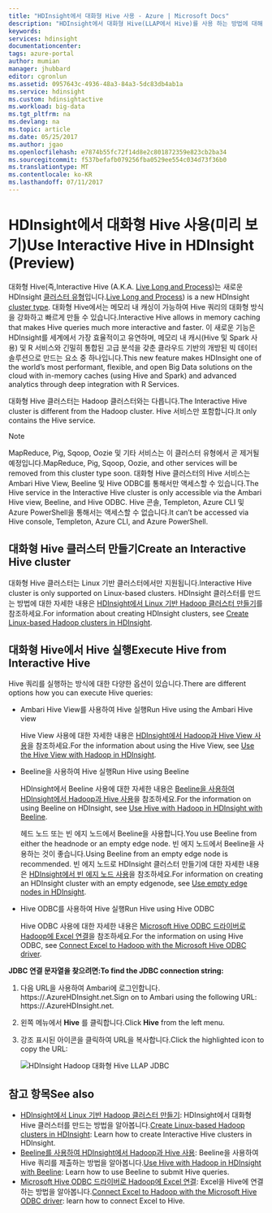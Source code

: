```yaml
---
title: "HDInsight에서 대화형 Hive 사용 - Azure | Microsoft Docs"
description: "HDInsight에서 대화형 Hive(LLAP에서 Hive)를 사용 하는 방법에 대해 알아봅니다."
keywords: 
services: hdinsight
documentationcenter: 
tags: azure-portal
author: mumian
manager: jhubbard
editor: cgronlun
ms.assetid: 0957643c-4936-48a3-84a3-5dc83db4ab1a
ms.service: hdinsight
ms.custom: hdinsightactive
ms.workload: big-data
ms.tgt_pltfrm: na
ms.devlang: na
ms.topic: article
ms.date: 05/25/2017
ms.author: jgao
ms.openlocfilehash: e7874b55fc72f14d8e2c801872359e823cb2ba34
ms.sourcegitcommit: f537befafb079256fba0529ee554c034d73f36b0
ms.translationtype: MT
ms.contentlocale: ko-KR
ms.lasthandoff: 07/11/2017
---
```

# <a name="use-interactive-hive-in-hdinsight-preview"></a><span data-ttu-id="9edbd-103">HDInsight에서 대화형 Hive 사용(미리 보기)</span><span class="sxs-lookup"><span data-stu-id="9edbd-103">Use Interactive Hive in HDInsight (Preview)</span></span>
<span data-ttu-id="9edbd-104">대화형 Hive(즉,</span><span class="sxs-lookup"><span data-stu-id="9edbd-104">Interactive Hive (A.K.A.</span></span> <span data-ttu-id="9edbd-105">[Live Long and Process](https://cwiki.apache.org/confluence/display/Hive/LLAP))는 새로운 HDInsight [클러스터 유형](hdinsight-hadoop-provision-linux-clusters.md#cluster-types)입니다.</span><span class="sxs-lookup"><span data-stu-id="9edbd-105">[Live Long and Process](https://cwiki.apache.org/confluence/display/Hive/LLAP)) is a new HDInsight [cluster type](hdinsight-hadoop-provision-linux-clusters.md#cluster-types).</span></span>  <span data-ttu-id="9edbd-106">대화형 Hive에서는 메모리 내 캐싱이 가능하여 Hive 쿼리의 대화형 방식을 강화하고 빠르게 만들 수 있습니다.</span><span class="sxs-lookup"><span data-stu-id="9edbd-106">Interactive Hive allows in memory caching that makes Hive queries much more interactive and faster.</span></span> <span data-ttu-id="9edbd-107">이 새로운 기능은 HDInsight를 세계에서 가장 효율적이고 유연하며, 메모리 내 캐시(Hive 및 Spark 사용) 및 R 서비스와 긴밀히 통합된 고급 분석을 갖춘 클라우드 기반의 개방된 빅 데이터 솔루션으로 만드는 요소 중 하나입니다.</span><span class="sxs-lookup"><span data-stu-id="9edbd-107">This new feature makes HDInsight one of the world’s most performant, flexible, and open Big Data solutions on the cloud with in-memory caches (using Hive and Spark) and advanced analytics through deep integration with R Services.</span></span> 

<span data-ttu-id="9edbd-108">대화형 Hive 클러스터는 Hadoop 클러스터와는 다릅니다.</span><span class="sxs-lookup"><span data-stu-id="9edbd-108">The Interactive Hive cluster is different from the Hadoop cluster.</span></span> <span data-ttu-id="9edbd-109">Hive 서비스만 포함합니다.</span><span class="sxs-lookup"><span data-stu-id="9edbd-109">It only contains the Hive service.</span></span> 

> [!NOTE]
> <span data-ttu-id="9edbd-110">MapReduce, Pig, Sqoop, Oozie 및 기타 서비스는 이 클러스터 유형에서 곧 제거될 예정입니다.</span><span class="sxs-lookup"><span data-stu-id="9edbd-110">MapReduce, Pig, Sqoop, Oozie, and other services will be removed from this cluster type soon.</span></span>
> <span data-ttu-id="9edbd-111">대화형 Hive 클러스터의 Hive 서비스는 Ambari Hive View, Beeline 및 Hive ODBC를 통해서만 액세스할 수 있습니다.</span><span class="sxs-lookup"><span data-stu-id="9edbd-111">The Hive service in the Interactive Hive cluster is only accessible via the Ambari Hive view, Beeline, and Hive ODBC.</span></span> <span data-ttu-id="9edbd-112">Hive 콘솔, Templeton, Azure CLI 및 Azure PowerShell을 통해서는 액세스할 수 없습니다.</span><span class="sxs-lookup"><span data-stu-id="9edbd-112">It can’t be accessed via Hive console, Templeton, Azure CLI, and Azure PowerShell.</span></span> 
> 
> 

## <a name="create-an-interactive-hive-cluster"></a><span data-ttu-id="9edbd-113">대화형 Hive 클러스터 만들기</span><span class="sxs-lookup"><span data-stu-id="9edbd-113">Create an Interactive Hive cluster</span></span>
<span data-ttu-id="9edbd-114">대화형 Hive 클러스터는 Linux 기반 클러스터에서만 지원됩니다.</span><span class="sxs-lookup"><span data-stu-id="9edbd-114">Interactive Hive cluster is only supported on Linux-based clusters.</span></span> <span data-ttu-id="9edbd-115">HDInsight 클러스터를 만드는 방법에 대한 자세한 내용은 [HDInsight에서 Linux 기반 Hadoop 클러스터 만들기](hdinsight-hadoop-provision-linux-clusters.md)를 참조하세요.</span><span class="sxs-lookup"><span data-stu-id="9edbd-115">For information about creating HDInsight clusters, see [Create Linux-based Hadoop clusters in HDInsight](hdinsight-hadoop-provision-linux-clusters.md).</span></span>

## <a name="execute-hive-from-interactive-hive"></a><span data-ttu-id="9edbd-116">대화형 Hive에서 Hive 실행</span><span class="sxs-lookup"><span data-stu-id="9edbd-116">Execute Hive from Interactive Hive</span></span>
<span data-ttu-id="9edbd-117">Hive 쿼리를 실행하는 방식에 대한 다양한 옵션이 있습니다.</span><span class="sxs-lookup"><span data-stu-id="9edbd-117">There are different options how you can execute Hive queries:</span></span>

* <span data-ttu-id="9edbd-118">Ambari Hive View를 사용하여 Hive 실행</span><span class="sxs-lookup"><span data-stu-id="9edbd-118">Run Hive using the Ambari Hive view</span></span>
  
    <span data-ttu-id="9edbd-119">Hive View 사용에 대한 자세한 내용은 [HDInsight에서 Hadoop과 Hive View 사용](hdinsight-hadoop-use-hive-ambari-view.md)을 참조하세요.</span><span class="sxs-lookup"><span data-stu-id="9edbd-119">For the information about using the Hive View, see [Use the Hive View with Hadoop in HDInsight](hdinsight-hadoop-use-hive-ambari-view.md).</span></span>
* <span data-ttu-id="9edbd-120">Beeline을 사용하여 Hive 실행</span><span class="sxs-lookup"><span data-stu-id="9edbd-120">Run Hive using Beeline</span></span>
  
    <span data-ttu-id="9edbd-121">HDInsight에서 Beeline 사용에 대한 자세한 내용은 [Beeline을 사용하여 HDInsight에서 Hadoop과 Hive 사용](hdinsight-hadoop-use-hive-beeline.md)을 참조하세요.</span><span class="sxs-lookup"><span data-stu-id="9edbd-121">For the information on using Beeline on HDInsight, see [Use Hive with Hadoop in HDInsight with Beeline](hdinsight-hadoop-use-hive-beeline.md).</span></span>
  
    <span data-ttu-id="9edbd-122">헤드 노드 또는 빈 에지 노드에서 Beeline을 사용합니다.</span><span class="sxs-lookup"><span data-stu-id="9edbd-122">You use Beeline from either the headnode or an empty edge node.</span></span>  <span data-ttu-id="9edbd-123">빈 에지 노드에서 Beeline을 사용하는 것이 좋습니다.</span><span class="sxs-lookup"><span data-stu-id="9edbd-123">Using Beeline from an empty edge node is recommended.</span></span>  <span data-ttu-id="9edbd-124">빈 에지 노드로 HDInsight 클러스터 만들기에 대한 자세한 내용은 [HDInsight에서 빈 에지 노드 사용](hdinsight-apps-use-edge-node.md)을 참조하세요.</span><span class="sxs-lookup"><span data-stu-id="9edbd-124">For information on creating an HDInsight cluster with an empty edgenode, see [Use empty edge nodes in HDInsight](hdinsight-apps-use-edge-node.md).</span></span>
* <span data-ttu-id="9edbd-125">Hive ODBC를 사용하여 Hive 실행</span><span class="sxs-lookup"><span data-stu-id="9edbd-125">Run Hive using Hive ODBC</span></span>
  
    <span data-ttu-id="9edbd-126">Hive ODBC 사용에 대한 자세한 내용은 [Microsoft Hive ODBC 드라이버로 Hadoop에 Excel 연결](hdinsight-connect-excel-hive-odbc-driver.md)을 참조하세요.</span><span class="sxs-lookup"><span data-stu-id="9edbd-126">For the information on using Hive ODBC, see [Connect Excel to Hadoop with the Microsoft Hive ODBC driver](hdinsight-connect-excel-hive-odbc-driver.md).</span></span>

<span data-ttu-id="9edbd-127">**JDBC 연결 문자열을 찾으려면:**</span><span class="sxs-lookup"><span data-stu-id="9edbd-127">**To find the JDBC connection string:**</span></span>

1. <span data-ttu-id="9edbd-128">다음 URL을 사용하여 Ambari에 로그인합니다. https://<ClusterName>.AzureHDInsight.net.</span><span class="sxs-lookup"><span data-stu-id="9edbd-128">Sign on to Ambari using the following URL: https://<ClusterName>.AzureHDInsight.net.</span></span>
2. <span data-ttu-id="9edbd-129">왼쪽 메뉴에서 **Hive** 를 클릭합니다.</span><span class="sxs-lookup"><span data-stu-id="9edbd-129">Click **Hive** from the left menu.</span></span>
3. <span data-ttu-id="9edbd-130">강조 표시된 아이콘을 클릭하여 URL을 복사합니다.</span><span class="sxs-lookup"><span data-stu-id="9edbd-130">Click the highlighted icon to copy the URL:</span></span>
   
   ![HDInsight Hadoop 대화형 Hive LLAP JDBC](./media/hdinsight-hadoop-use-interactive-hive/hdinsight-hadoop-use-interactive-hive-jdbc.png)

## <a name="see-also"></a><span data-ttu-id="9edbd-132">참고 항목</span><span class="sxs-lookup"><span data-stu-id="9edbd-132">See also</span></span>
* <span data-ttu-id="9edbd-133">[HDInsight에서 Linux 기반 Hadoop 클러스터 만들기](hdinsight-hadoop-provision-linux-clusters.md): HDInsight에서 대화형 Hive 클러스터를 만드는 방법을 알아봅니다.</span><span class="sxs-lookup"><span data-stu-id="9edbd-133">[Create Linux-based Hadoop clusters in HDInsight](hdinsight-hadoop-provision-linux-clusters.md): Learn how to create Interactive Hive clusters in HDInsight.</span></span>
* <span data-ttu-id="9edbd-134">[Beeline를 사용하여 HDInsight에서 Hadoop과 Hive 사용](hdinsight-hadoop-use-hive-beeline.md): Beeline을 사용하여 Hive 쿼리를 제출하는 방법을 알아봅니다.</span><span class="sxs-lookup"><span data-stu-id="9edbd-134">[Use Hive with Hadoop in HDInsight with Beeline](hdinsight-hadoop-use-hive-beeline.md): Learn how to use Beeline to submit Hive queries.</span></span>
* <span data-ttu-id="9edbd-135">[Microsoft Hive ODBC 드라이버로 Hadoop에 Excel 연결](hdinsight-connect-excel-hive-odbc-driver.md): Excel을 Hive에 연결하는 방법을 알아봅니다.</span><span class="sxs-lookup"><span data-stu-id="9edbd-135">[Connect Excel to Hadoop with the Microsoft Hive ODBC driver](hdinsight-connect-excel-hive-odbc-driver.md): learn how to connect Excel to Hive.</span></span>


